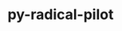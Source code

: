 ---
title: "py-radical-pilot"
layout: cache
categories: [package, develop]
meta: {"compilers": ["gcc@=11.4.0", "gcc@=9.4.0", "oneapi@=2024.2.1"], "num_specs": 24, "num_specs_by_stack": {"e4s": 6, "e4s-neoverse-v2": 6, "e4s-neoverse_v1": 3, "e4s-oneapi": 6, "e4s-power": 1, "root": 24}, "oss": ["ubuntu20.04", "ubuntu22.04"], "platforms": ["linux"], "stacks": ["e4s", "e4s-neoverse-v2", "e4s-neoverse_v1", "e4s-oneapi", "e4s-power", "root"], "targets": ["neoverse_v1", "neoverse_v2", "ppc64le", "x86_64_v3"], "versions": ["1.47.0", "1.92.0"]}
spec_details: [{"compiler": "gcc@=11.4.0", "hash": "2kwvh5a6x5uqw2kazh6jgi2cjoh4ytyy", "os": "ubuntu22.04", "platform": "linux", "size": "-", "stacks": ["e4s-neoverse_v1", "root"], "target": "neoverse_v1", "variants": ["build_system=python_pip"], "versions": ["1.47.0"]}, {"compiler": "gcc@=11.4.0", "hash": "2qabkrzr7z2dwnd6jhb4b6jdy5vzaswj", "os": "ubuntu22.04", "platform": "linux", "size": "-", "stacks": ["e4s", "root"], "target": "x86_64_v3", "variants": ["build_system=python_pip"], "versions": ["1.92.0"]}, {"compiler": "gcc@=11.4.0", "hash": "3smgg4cc4ymj3uyqbhrsbjyxjsub6hmv", "os": "ubuntu22.04", "platform": "linux", "size": "-", "stacks": ["root"], "target": "x86_64_v3", "variants": ["build_system=python_pip"], "versions": ["1.92.0"]}, {"compiler": "gcc@=11.4.0", "hash": "735mzo3n6wf5ceuyi67svkgjnlxaufaq", "os": "ubuntu22.04", "platform": "linux", "size": "-", "stacks": ["e4s-neoverse_v1", "root"], "target": "neoverse_v1", "variants": ["build_system=python_pip"], "versions": ["1.47.0"]}, {"compiler": "gcc@=9.4.0", "hash": "75bdgph72ibixl6uv7cipvuxb2ybrbib", "os": "ubuntu20.04", "platform": "linux", "size": "-", "stacks": ["e4s-power", "root"], "target": "ppc64le", "variants": ["build_system=python_pip"], "versions": ["1.47.0"]}, {"compiler": "oneapi@=2024.2.1", "hash": "bwhz7avc3lsjqszn6l5go7xu6ywvhux4", "os": "ubuntu22.04", "platform": "linux", "size": "-", "stacks": ["e4s-oneapi", "root"], "target": "x86_64_v3", "variants": ["build_system=python_pip"], "versions": ["1.92.0"]}, {"compiler": "oneapi@=2024.2.1", "hash": "dsvu25iyyu6zsgr2x6f3dm4qiuzakb3o", "os": "ubuntu22.04", "platform": "linux", "size": "-", "stacks": ["e4s-oneapi", "root"], "target": "x86_64_v3", "variants": ["build_system=python_pip"], "versions": ["1.92.0"]}, {"compiler": "gcc@=11.4.0", "hash": "e44budkzl2nv4xrckrps7kgzh7uykksg", "os": "ubuntu22.04", "platform": "linux", "size": "-", "stacks": ["e4s-neoverse-v2", "root"], "target": "neoverse_v2", "variants": ["build_system=python_pip"], "versions": ["1.92.0"]}, {"compiler": "gcc@=11.4.0", "hash": "fm4i7tnyhg2zhizngh3fgfurriwlcigz", "os": "ubuntu22.04", "platform": "linux", "size": "-", "stacks": ["e4s-neoverse-v2", "root"], "target": "neoverse_v2", "variants": ["build_system=python_pip"], "versions": ["1.92.0"]}, {"compiler": "gcc@=11.4.0", "hash": "fofwhxtrzfxf75hvnhs4siqfuj52w7gv", "os": "ubuntu22.04", "platform": "linux", "size": "-", "stacks": ["e4s", "root"], "target": "x86_64_v3", "variants": ["build_system=python_pip"], "versions": ["1.92.0"]}, {"compiler": "gcc@=11.4.0", "hash": "gmlngh4uqgabkd6wzjzlkzynfxq3p6w4", "os": "ubuntu22.04", "platform": "linux", "size": "-", "stacks": ["e4s", "root"], "target": "x86_64_v3", "variants": ["build_system=python_pip"], "versions": ["1.92.0"]}, {"compiler": "gcc@=11.4.0", "hash": "hzcc7x65bau53djlpdc22h65vphbpwsa", "os": "ubuntu22.04", "platform": "linux", "size": "-", "stacks": ["e4s", "root"], "target": "x86_64_v3", "variants": ["build_system=python_pip"], "versions": ["1.92.0"]}, {"compiler": "gcc@=11.4.0", "hash": "idcrnhaqqe55pjyq7q4vt6atw3mcxoiy", "os": "ubuntu22.04", "platform": "linux", "size": "-", "stacks": ["root"], "target": "neoverse_v2", "variants": ["build_system=python_pip"], "versions": ["1.92.0"]}, {"compiler": "oneapi@=2024.2.1", "hash": "iwxtirqqbvvzozm7rbjz7w6zstmru22b", "os": "ubuntu22.04", "platform": "linux", "size": "-", "stacks": ["e4s-oneapi", "root"], "target": "x86_64_v3", "variants": ["build_system=python_pip"], "versions": ["1.92.0"]}, {"compiler": "gcc@=11.4.0", "hash": "ixoi4za6ii55pxvddq26fkbr3lazen3w", "os": "ubuntu22.04", "platform": "linux", "size": "-", "stacks": ["e4s", "root"], "target": "x86_64_v3", "variants": ["build_system=python_pip"], "versions": ["1.92.0"]}, {"compiler": "gcc@=11.4.0", "hash": "js4hke4hxx7wdsiih4oq7efrckettarg", "os": "ubuntu22.04", "platform": "linux", "size": "-", "stacks": ["e4s", "root"], "target": "x86_64_v3", "variants": ["build_system=python_pip"], "versions": ["1.92.0"]}, {"compiler": "gcc@=11.4.0", "hash": "k3ebzcuxmyvx6aqg5famitcihtdtoxt5", "os": "ubuntu22.04", "platform": "linux", "size": "-", "stacks": ["e4s-neoverse-v2", "root"], "target": "neoverse_v2", "variants": ["build_system=python_pip"], "versions": ["1.92.0"]}, {"compiler": "gcc@=11.4.0", "hash": "mukl2fbcxfrl2zhxe6xqupu4bixrn6kq", "os": "ubuntu22.04", "platform": "linux", "size": "-", "stacks": ["e4s-neoverse-v2", "root"], "target": "neoverse_v2", "variants": ["build_system=python_pip"], "versions": ["1.92.0"]}, {"compiler": "gcc@=11.4.0", "hash": "st7wdmnuy5z6ygbdfvmkdj3e7dpww2c3", "os": "ubuntu22.04", "platform": "linux", "size": "-", "stacks": ["e4s-neoverse_v1", "root"], "target": "neoverse_v1", "variants": ["build_system=python_pip"], "versions": ["1.47.0"]}, {"compiler": "oneapi@=2024.2.1", "hash": "v6cf5lf7yfna362n3kjc7sbnwk34mym3", "os": "ubuntu22.04", "platform": "linux", "size": "-", "stacks": ["e4s-oneapi", "root"], "target": "x86_64_v3", "variants": ["build_system=python_pip"], "versions": ["1.92.0"]}, {"compiler": "oneapi@=2024.2.1", "hash": "v7ujhopi2vavm6o7mmugsw3jbycikuix", "os": "ubuntu22.04", "platform": "linux", "size": "-", "stacks": ["e4s-oneapi", "root"], "target": "x86_64_v3", "variants": ["build_system=python_pip"], "versions": ["1.92.0"]}, {"compiler": "gcc@=11.4.0", "hash": "wzpys5n2lfbhct762y4awg6kyxds7v7w", "os": "ubuntu22.04", "platform": "linux", "size": "-", "stacks": ["e4s-neoverse-v2", "root"], "target": "neoverse_v2", "variants": ["build_system=python_pip"], "versions": ["1.92.0"]}, {"compiler": "oneapi@=2024.2.1", "hash": "x54soeevf44ht77st7fsafdurv6mltyw", "os": "ubuntu22.04", "platform": "linux", "size": "-", "stacks": ["e4s-oneapi", "root"], "target": "x86_64_v3", "variants": ["build_system=python_pip"], "versions": ["1.92.0"]}, {"compiler": "gcc@=11.4.0", "hash": "zqbmdg4joirdr46usw5afsw22xvftra3", "os": "ubuntu22.04", "platform": "linux", "size": "-", "stacks": ["e4s-neoverse-v2", "root"], "target": "neoverse_v2", "variants": ["build_system=python_pip"], "versions": ["1.92.0"]}]
---